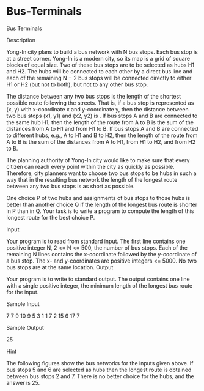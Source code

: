 # Bus-Terminals

Bus Terminals

Description

Yong-In city plans to build a bus network with N bus stops. Each bus stop is at a street corner. Yong-In is a modern city, so its map is a grid of square blocks of equal size. Two of these bus stops are to be selected as hubs H1 and H2. The hubs will be connected to each other by a direct bus line and each of the remaining N − 2 bus stops will be connected directly to either H1 or H2 (but not to both), but not to any other bus stop. 

The distance between any two bus stops is the length of the shortest possible route following the streets. That is, if a bus stop is represented as (x, y) with x-coordinate x and y-coordinate y, then the distance between two bus stops (x1, y1) and (x2, y2) is . If bus stops A and B are connected to the same hub H1, then the length of the route from A to B is the sum of the distances from A to H1 and from H1 to B. If bus stops A and B are connected to different hubs, e.g., A to H1 and B to H2, then the length of the route from A to B is the sum of the distances from A to H1, from H1 to H2, and from H2 to B. 

The planning authority of Yong-In city would like to make sure that every citizen can reach every point within the city as quickly as possible. Therefore, city planners want to choose two bus stops to be hubs in such a way that in the resulting bus network the length of the longest route between any two bus stops is as short as possible. 

One choice P of two hubs and assignments of bus stops to those hubs is better than another choice Q if the length of the longest bus route is shorter in P than in Q. Your task is to write a program to compute the length of this longest route for the best choice P. 

Input

Your program is to read from standard input. The first line contains one positive integer N, 2 <= N <= 500, the number of bus stops. Each of the remaining N lines contains the x-coordinate followed by the y-coordinate of a bus stop. The x- and y-coordinates are positive integers <= 5000. No two bus stops are at the same location.
Output

Your program is to write to standard output. The output contains one line with a single positive integer, the minimum length of the longest bus route for the input.

Sample Input

7
7 9
10 9
5 3
1 1
7 2
15 6
17 7

Sample Output

25

Hint

The following figures show the bus networks for the inputs given above. If bus stops 5 and 6 are selected as hubs then the longest route is obtained between bus stops 2 and 7. There is no better choice for the hubs, and the answer is 25. 
